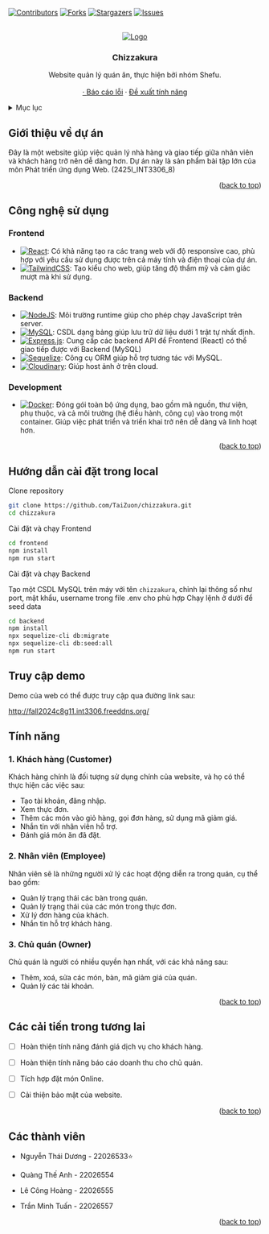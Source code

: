 <!-- Improved compatibility of back to top link: See: https://github.com/othneildrew/Best-README-Template/pull/73 -->
<a name="readme-top"></a>
<!--
*** Thanks for checking out the Best-README-Template. If you have a suggestion
*** that would make this better, please fork the repo and create a pull request
*** or simply open an issue with the tag "enhancement".
*** Don't forget to give the project a star!
*** Thanks again! Now go create something AMAZING! :D
-->



<!-- PROJECT SHIELDS -->
<!--
*** I'm using markdown "reference style" links for readability.
*** Reference links are enclosed in brackets [ ] instead of parentheses ( ).
*** See the bottom of this document for the declaration of the reference variables
*** for contributors-url, forks-url, etc. This is an optional, concise syntax you may use.
*** https://www.markdownguide.org/basic-syntax/#reference-style-links
-->
[![Contributors][contributors-shield]][contributors-url]
[![Forks][forks-shield]][forks-url]
[![Stargazers][stars-shield]][stars-url]
[![Issues][issues-shield]][issues-url]



<!-- PROJECT LOGO -->
<br />
<div align="center">
  <a href="https://github.com/TaiZuon/chizzakura">
    <img src="https://i.imgur.com/xdWgAxc.png" alt="Logo">
  </a>

<h3 align="center">Chizzakura</h3>

  <p align="center">
    Website quản lý quán ăn, thực hiện bởi nhóm Shefu.
    <br />
    <br />
    <a href="http://fall2024c8g11.int3306.freeddns.org/"View Demo</a>
    ·
    <a href="https://github.com/TaiZuon/chizzakura/issues">Báo cáo lỗi</a>
    ·
    <a href="https://github.com/TaiZuon/chizzakura/issues">Đề xuất tính năng</a>
  </p>
</div>



<!-- TABLE OF CONTENTS -->
<details>
  <summary>Mục lục</summary>
  <ol>
    <li>
      <a href="#introduction">Giới thiệu về dự án</a>
    </li>
    <li>
      <a href="#technology">Công nghệ sử dụng</a>
    </li>
    <li><a href="#installation">Hướng dẫn cài đặt trong local</a></li>
    <li><a href="#demo">Truy cập Demo</a></li>
    <li><a href="#features">Tính năng</a></li>
    <li><a href="#roadmap">Các cải tiến trong tương lai</a></li>
    <li><a href="#members">Các thành viên và đóng góp</a></li>
  </ol>
</details>



<!-- ABOUT THE PROJECT -->
<a name="introduction"></a>
## Giới thiệu về dự án

Đây là một website giúp việc quản lý nhà hàng và giao tiếp giữa nhân viên và khách hàng trở nên dễ dàng hơn. Dự án này là sản phẩm bài tập lớn của môn Phát triển ứng dụng Web. (2425I_INT3306_8)

<p align="right">(<a href="#readme-top">back to top</a>)</p>


<a name="technology"></a>
## Công nghệ sử dụng
### Frontend
* [![React](https://img.shields.io/badge/React-%2320232a.svg?logo=react&logoColor=%2361DAFB)](#): Có khả năng tạo ra các trang web với độ responsive cao, phù hợp với yêu cầu sử dụng được trên cả máy tính và điện thoại của dự án.
* [![TailwindCSS](https://img.shields.io/badge/Tailwind%20CSS-%2338B2AC.svg?logo=tailwind-css&logoColor=white)](#): Tạo kiểu cho web, giúp tăng độ thẩm mỹ và cảm giác mượt mà khi sử dụng.
### Backend
* [![NodeJS](https://img.shields.io/badge/Node.js-6DA55F?logo=node.js&logoColor=white)](#): Môi trường runtime giúp cho phép chạy JavaScript trên server.
* [![MySQL](https://img.shields.io/badge/MySQL-4479A1?logo=mysql&logoColor=fff)](#): CSDL dạng bảng giúp lưu trữ dữ liệu dưới 1 trật tự nhất định.
* [![Express.js](https://img.shields.io/badge/Express.js-%23404d59.svg?logo=express&logoColor=%2361DAFB)](#): Cung cấp các backend API để Frontend (React) có thể giao tiếp được với Backend (MySQL)
* [![Sequelize](https://img.shields.io/badge/Sequelize-blue)](#): Công cụ ORM giúp hỗ trợ tương tác với MySQL.
* [![Cloudinary](https://img.shields.io/badge/Cloudinary-pink)](#): Giúp host ảnh ở trên cloud.
### Development
* [![Docker](https://img.shields.io/badge/Docker-2496ED?logo=docker&logoColor=fff)](#): Đóng gói toàn bộ ứng dụng, bao gồm mã nguồn, thư viện, phụ thuộc, và cả môi trường (hệ điều hành, công cụ) vào trong một container. Giúp việc phát triển và triển khai trở nên dễ dàng và linh hoạt hơn.


<p align="right">(<a href="#readme-top">back to top</a>)</p>

<a name="installation"></a>
## Hướng dẫn cài đặt trong local

Clone repository
```sh
git clone https://github.com/TaiZuon/chizzakura.git
cd chizzakura
```
Cài đặt và chạy Frontend
```sh
cd frontend
npm install
npm run start
```
Cài đặt và chạy Backend

Tạo một CSDL MySQL trên máy với tên `chizzakura`, chỉnh lại thông số như port, mật khẩu, username trong file .env cho phù hợp
Chạy lệnh ở dưới để seed data
```sh
cd backend
npm install
npx sequelize-cli db:migrate
npx sequelize-cli db:seed:all
npm run start
```

<a name="demo"></a>
## Truy cập demo

Demo của web có thể được truy cập qua đường link sau:

http://fall2024c8g11.int3306.freeddns.org/


<!-- USAGE EXAMPLES -->
<a name="features"></a>
## Tính năng

### 1. Khách hàng (Customer)

Khách hàng chính là đối tượng sử dụng chính của website, và họ có thể thực hiện các việc sau:
- Tạo tài khoản, đăng nhập.
- Xem thực đơn.
- Thêm các món vào giỏ hàng, gọi đơn hàng, sử dụng mã giảm giá.
- Nhắn tin với nhân viên hỗ trợ.
- Đánh giá món ăn đã đặt.

### 2. Nhân viên (Employee)

Nhân viên sẽ là những người xử lý các hoạt động diễn ra trong quán, cụ thể bao gồm:

- Quản lý trạng thái các bàn trong quán.
- Quản lý trạng thái của các món trong thực đơn.
- Xử lý đơn hàng của khách.
- Nhắn tin hỗ trợ khách hàng.

### 3. Chủ quán (Owner)

Chủ quán là người có nhiều quyền hạn nhất, với các khả năng sau:

- Thêm, xoá, sửa các món, bàn, mã giảm giá của quán.
- Quản lý các tài khoản.
<p align="right">(<a href="#readme-top">back to top</a>)</p>



<!-- ROADMAP -->
<a name="roadmap"></a>
## Các cải tiến trong tương lai

- [ ] Hoàn thiện tính năng đánh giá dịch vụ cho khách hàng.
- [ ] Hoàn thiện tính năng báo cáo doanh thu cho chủ quán.
- [ ] Tích hợp đặt món Online.
- [ ] Cải thiện bảo mật của website.


<p align="right">(<a href="#readme-top">back to top</a>)</p>

<!-- CONTACT -->
<a name="members"></a>
## Các thành viên

+ Nguyễn Thái Dương - 22026533⭐

+ Quàng Thế Anh - 22026554

+ Lê Công Hoàng - 22026555

+ Trần Minh Tuấn - 22026557

<p align="right">(<a href="#readme-top">back to top</a>)</p>


<!-- MARKDOWN LINKS & IMAGES -->
<!-- https://www.markdownguide.org/basic-syntax/#reference-style-links -->
[contributors-shield]: https://img.shields.io/github/contributors/TaiZuon/chizzakura.svg?style=for-the-badge
[contributors-url]: https://github.com/TaiZuon/chizzakura/graphs/contributors
[forks-shield]: https://img.shields.io/github/forks/TaiZuon/chizzakura.svg?style=for-the-badge
[forks-url]: https://github.com/TaiZuon/chizzakura/network/members
[stars-shield]: https://img.shields.io/github/stars/TaiZuon/chizzakura.svg?style=for-the-badge
[stars-url]: https://github.com/TaiZuon/chizzakura/stargazers
[issues-shield]: https://img.shields.io/github/issues/TaiZuon/chizzakura.svg?style=for-the-badge
[issues-url]: https://github.com/TaiZuon/chizzakura/issues
[React.js]: https://img.shields.io/badge/React-20232A?style=for-the-badge&logo=react&logoColor=61DAFB
[React-url]: https://reactjs.org/
